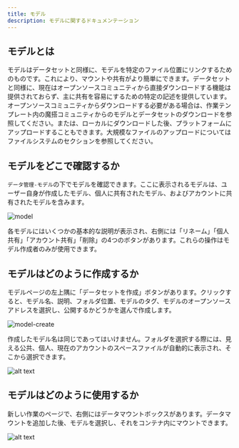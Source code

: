 ```yaml
---
title: モデル
description: モデルに関するドキュメンテーション
---
```


## モデルとは

モデルはデータセットと同様に、モデルを特定のファイル位置にリンクするためのものです。これにより、マウントや共有がより簡単にできます。データセットと同様に、現在はオープンソースコミュニティから直接ダウンロードする機能は提供されておらず、主に共有を容易にするための特定の記述を提供しています。オープンソースコミュニティからダウンロードする必要がある場合は、作業テンプレート内の魔搭コミュニティからのモデルとデータセットのダウンロードを参照してください。または、ローカルにダウンロードした後、プラットフォームにアップロードすることもできます。大規模なファイルのアップロードについてはファイルシステムのセクションを参照してください。

## モデルをどこで確認するか

`データ管理-モデル`の下でモデルを確認できます。ここに表示されるモデルは、ユーザー自身が作成したモデル、個人に共有されたモデル、およびアカウントに共有されたモデルを含みます。

![model](./img/model.webp)

各モデルにはいくつかの基本的な説明が表示され、右側には「リネーム」「個人共有」「アカウント共有」「削除」の4つのボタンがあります。これらの操作はモデル作成者のみが使用できます。

## モデルはどのように作成するか

モデルページの左上隅に「データセットを作成」ボタンがあります。クリックすると、モデル名、説明、フォルダ位置、モデルのタグ、モデルのオープンソースアドレスを選択し、公開するかどうかを選んで作成します。

![model-create](./img/model-create.webp)

作成したモデル名は同じであってはいけません。フォルダを選択する際には、見える公共、個人、現在のアカウントのスペースファイルが自動的に表示され、そこから選択できます。

![alt text](./img/select-file.webp)

## モデルはどのように使用するか

新しい作業のページで、右側にはデータマウントボックスがあります。データマウントを追加した後、モデルを選択し、それをコンテナ内にマウントできます。

![alt text](./img/mount.webp)
